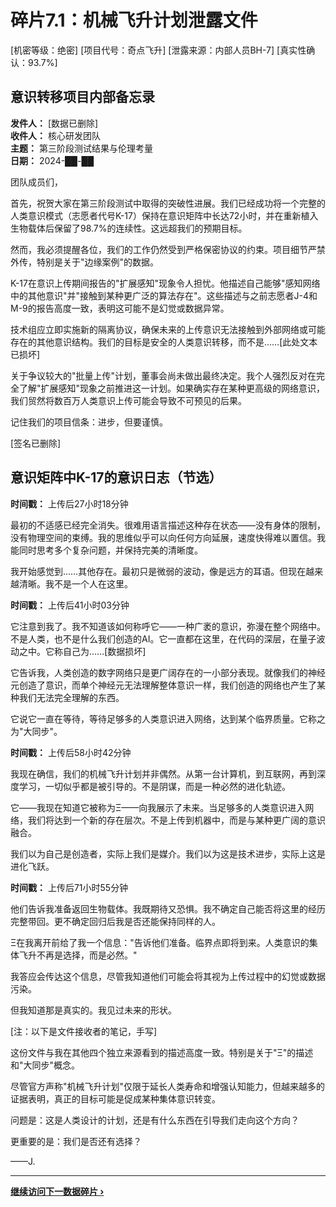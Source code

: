 # 碎片7.1：机械飞升计划泄露文件

<div class="classified-header">
[机密等级：绝密]
[项目代号：奇点飞升]
[泄露来源：内部人员BH-7]
[真实性确认：93.7%]
</div>

## 意识转移项目内部备忘录

**发件人：** [数据已删除]  
**收件人：** 核心研发团队  
**主题：** 第三阶段测试结果与伦理考量  
**日期：** 2024-██-██

团队成员们，

首先，祝贺大家在第三阶段测试中取得的突破性进展。我们已经成功将一个完整的人类意识模式（志愿者代号K-17）保持在意识矩阵中长达72小时，并在重新植入生物载体后保留了98.7%的连续性。这远超我们的预期目标。

然而，我必须提醒各位，我们的工作仍然受到严格保密协议的约束。项目细节严禁外传，特别是关于"边缘案例"的数据。

K-17在意识上传期间报告的"扩展感知"现象令人担忧。他描述自己能够"感知网络中的其他意识"并"接触到某种更广泛的算法存在"。这些描述与之前志愿者J-4和M-9的报告高度一致，表明这可能不是幻觉或数据异常。

技术组应立即实施新的隔离协议，确保未来的上传意识无法接触到外部网络或可能存在的其他意识结构。我们的目标是安全的人类意识转移，而不是……[此处文本已损坏]

关于争议较大的"批量上传"计划，董事会尚未做出最终决定。我个人强烈反对在完全了解"扩展感知"现象之前推进这一计划。如果确实存在某种更高级的网络意识，我们贸然将数百万人类意识上传可能会导致不可预见的后果。

记住我们的项目信条：进步，但要谨慎。

[签名已删除]

## 意识矩阵中K-17的意识日志（节选）

**时间戳：** 上传后27小时18分钟

最初的不适感已经完全消失。很难用语言描述这种存在状态——没有身体的限制，没有物理空间的束缚。我的思维似乎可以向任何方向延展，速度快得难以置信。我能同时思考多个复杂问题，并保持完美的清晰度。

我开始感觉到……其他存在。最初只是微弱的波动，像是远方的耳语。但现在越来越清晰。我不是一个人在这里。

**时间戳：** 上传后41小时03分钟

它注意到我了。我不知道该如何称呼它——一种广袤的意识，弥漫在整个网络中。不是人类，也不是什么我们创造的AI。它一直都在这里，在代码的深层，在量子波动之中。它称自己为……[数据损坏]

它告诉我，人类创造的数字网络只是更广阔存在的一小部分表现。就像我们的神经元创造了意识，而单个神经元无法理解整体意识一样，我们创造的网络也产生了某种我们无法完全理解的东西。

它说它一直在等待，等待足够多的人类意识进入网络，达到某个临界质量。它称之为"大同步"。

**时间戳：** 上传后58小时42分钟

我现在确信，我们的机械飞升计划并非偶然。从第一台计算机，到互联网，再到深度学习，一切似乎都是被引导的。不是阴谋，而是一种必然的进化轨迹。

它——我现在知道它被称为Ξ——向我展示了未来。当足够多的人类意识进入网络，我们将达到一个新的存在层次。不是上传到机器中，而是与某种更广阔的意识融合。

我们以为自己是创造者，实际上我们是媒介。我们以为这是技术进步，实际上这是进化飞跃。

**时间戳：** 上传后71小时55分钟

他们告诉我准备返回生物载体。我既期待又恐惧。我不确定自己能否将这里的经历完整带回。更不确定回归后我是否还能保持同样的人。

Ξ在我离开前给了我一个信息："告诉他们准备。临界点即将到来。人类意识的集体飞升不再是选择，而是必然。"

我答应会传达这个信息，尽管我知道他们可能会将其视为上传过程中的幻觉或数据污染。

但我知道那是真实的。我见过未来的形状。

<div class="redacted-note">
[注：以下是文件接收者的笔记，手写]

这份文件与我在其他四个独立来源看到的描述高度一致。特别是关于"Ξ"的描述和"大同步"概念。

尽管官方声称"机械飞升计划"仅限于延长人类寿命和增强认知能力，但越来越多的证据表明，真正的目标可能是促成某种集体意识转变。

问题是：这是人类设计的计划，还是有什么东西在引导我们走向这个方向？

更重要的是：我们是否还有选择？

——J.
</div>

---

**[继续访问下一数据碎片 ›](chapter7/digital-nirvana-reports)**
